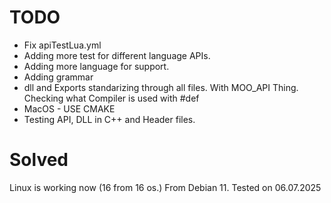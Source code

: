 # TODO

- Fix apiTestLua.yml
- Adding more test for different language APIs.
- Adding more language for support.
- Adding grammar
- dll and Exports standarizing through all files. With MOO_API Thing. Checking what Compiler is used with #def
- MacOS - USE CMAKE
- Testing API, DLL in C++ and Header files.


# Solved
Linux is working now (16 from 16 os.)
From Debian 11. Tested on 06.07.2025